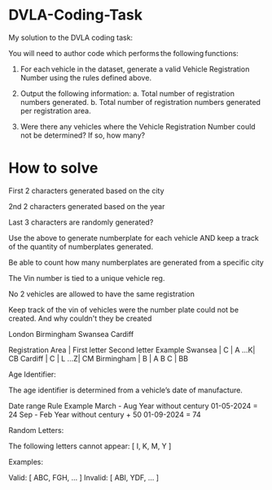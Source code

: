 # DVLA-Coding-Task

My solution to the DVLA coding task:

You will need to author code which performs the following functions:

1. For each vehicle in the dataset, generate a valid Vehicle Registration Number using the rules defined above.

2. Output the following information:
   a. Total number of registration numbers generated.
   b. Total number of registration numbers generated per registration area.

3. Were there any vehicles where the Vehicle Registration Number could not be determined? If so, how many?

# How to solve

First 2 characters generated based on the city

2nd 2 characters generated based on the year

Last 3 characters are randomly generated?

Use the above to generate numberplate for each vehicle AND
keep a track of the quantity of numberplates generated.

Be able to count how many numberplates are generated from a specific city

The Vin number is tied to a unique vehicle reg.

No 2 vehicles are allowed to have the same registration

Keep track of the vin of vehicles were the number plate could not be created. And why couldn't they be created

London
Birmingham
Swansea
Cardiff

Registration Area | First letter Second letter Example
Swansea | C | A ...K| CB
Cardiff | C | L ...Z| CM
Birmingham | B | A B C | BB

Age Identifier:

The age identifier is determined from a vehicle’s date of manufacture.

Date range Rule Example
March - Aug Year without century 01-05-2024 = 24
Sep - Feb Year without century + 50 01-09-2024 = 74

Random Letters:

The following letters cannot appear: [ I, K, M, Y ]

Examples:

Valid: [ ABC, FGH, … ]
Invalid: [ ABI, YDF, … ]
